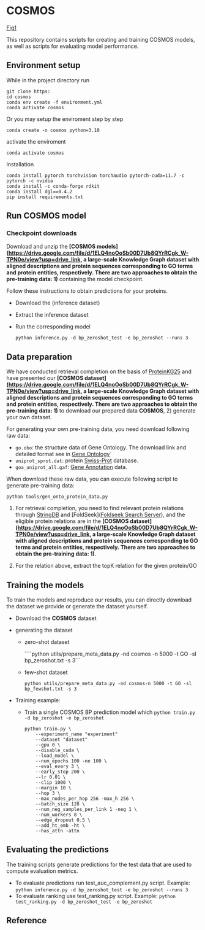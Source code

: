 #	COSMOS

[Fig1](img/img.svg)

This repository contains scripts for creating and training COSMOS models, as well as scripts for evaluating model performance.

## Environment setup

While in the project directory run

```
git clone https:
cd cosmos
conda env create -f environment.yml
conda activate cosmos
```

Or you may setup the enviroment step by step

```
conda create -n cosmos python=3.10
```

activate the enviroment

``` 
conda activate cosmos
```

Installation

```
conda install pytorch torchvision torchaudio pytorch-cuda=11.7 -c pytorch -c nvidia
conda install -c conda-forge rdkit
conda install dgl==0.4.2
pip install requirements.txt
```



## Run COSMOS model

### Checkpoint downloads

Download and unzip the **[COSMOS models](https://drive.google.com/file/d/1ELQ4noOoSb00D7Ub8QYrRCgk_W-TPN0e/view?usp=drive_link, a large-scale Knowledge Graph dataset with aligned descriptions and protein sequences corresponding to GO terms and protein entities, respectively. There are two approaches to obtain the pre-training data: 1)** containing the model checkpoint.

Follow these instructions to obtain predictions for your proteins. 

- Download the (inference dataset)

- Extract the inference dataset

- Run the corresponding model 

  `python inference.py -d bp_zeroshot_test -e bp_zeroshot --runs 3`

  

## Data preparation

We have conducted retrieval completion on the basis of [ProteinKG25](https://zjunlp.github.io/project/ProteinKG25/) and have presented our **[COSMOS dataset](https://drive.google.com/file/d/1ELQ4noOoSb00D7Ub8QYrRCgk_W-TPN0e/view?usp=drive_link, a large-scale Knowledge Graph dataset with aligned descriptions and protein sequences corresponding to GO terms and protein entities, respectively. There are two approaches to obtain the pre-training data: 1)** to download our prepared data **COSMOS**, 2) generate your own dataset.

For generating your own pre-training data, you need download following raw data:

- `go.obo`: the structure data of Gene Ontology. The download link and detailed format see in [Gene Ontology](http://geneontology.org/docs/download-ontology/)`
- `uniprot_sprot.dat`: protein [Swiss-Prot](https://www.uniprot.org/downloads) database.
- `goa_uniprot_all.gaf`: [Gene Annotation](https://ftp.ebi.ac.uk/pub/databases/GO/goa/old/UNIPROT/) data.

When download these raw data, you can execute following script to generate pre-training data:

```
python tools/gen_onto_protein_data.py
```

1. For retrieval completion, you need to find relevant protein relations through [StringDB](https://stringdb-downloads.org/download/protein.links.v12.0.txt.gz) and [FoldSeek]([Foldseek Search Server](https://search.foldseek.com/search)), and the eligible protein relations are in the **[COSMOS dataset](https://drive.google.com/file/d/1ELQ4noOoSb00D7Ub8QYrRCgk_W-TPN0e/view?usp=drive_link, a large-scale Knowledge Graph dataset with aligned descriptions and protein sequences corresponding to GO terms and protein entities, respectively. There are two approaches to obtain the pre-training data: 1)**.

2. For the relation above, extract the topK relation for the given protein/GO

   

## Training the models

To train the models and reproduce our results, you can directly download the dataset we provide or generate the dataset yourself.

- Download the **COSMOS** dataset

- generating the dataset

  - zero-shot dataset

    ````python utils/prepare_meta_data.py -nd cosmos -n 5000 -t GO -sl bp_zeroshot.txt -s 3```

  - few-shot dataset

    ````python utils/prepare_meta_data.py -nd cosmos-n 5000 -t GO -sl bp_fewshot.txt -s 3````

- Training example:

  - Train a single COSMOS BP prediction model which 
    `python train.py -d bp_zeroshot -e bp_zeroshot`

    ```
    python train.py \
        --experiment_name "experiment" 
        --dataset "dataset"
        --gpu 0 \
        --disable_cuda \
        --load_model \
        --num_epochs 100 -ne 100 \
        --eval_every 3 \
        --early_stop 200 \
        --lr 0.01 \
        --clip 1000 \
        --margin 10 \
        --hop 3 \
        --max_nodes_per_hop 256 -max_h 256 \
        --batch_size 128 \
        --num_neg_samples_per_link 1 -neg 1 \
        --num_workers 8 \
        --edge_dropout 0.5 \
        --add_ht_emb -ht \
        --has_attn -attn
    ```
    
    
    

## Evaluating the predictions

The training scripts generate predictions for the test data that are used to compute evaluation metrics.

- To evaluate predictions run test_auc_complement.py script. Example:
  `python inference.py -d bp_zeroshot_test -e bp_zeroshot --runs 3`
- To evaluate ranking use test_ranking.py script. Example:
  `python test_ranking.py -d bp_zeroshot_test -e bp_zeroshot `



## Reference



